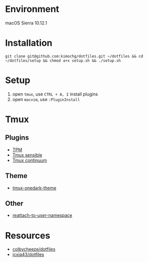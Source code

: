 # Environment

macOS Sierra 10.12.1

# Installation

```
git clone git@github.com:kimochg/dotfiles.git ~/dotfiles && cd ~/dotfiles/setup && chmod a+x setup.sh && ./setup.sh
```

# Setup

1. open `tmux`, use `CTRL + A, I` install plugins
2. open `macvim`, use `:PluginInstall`

# Tmux

## Plugins

- [TPM](https://github.com/tmux-plugins/tpm)
- [Tmux sensible](https://github.com/tmux-plugins/tmux-sensible)
- [Tmux continuum](https://github.com/tmux-plugins/tmux-continuum)

## Theme

- [tmux-onedark-theme](https://github.com/odedlaz/tmux-onedark-theme)

## Other

- [reattach-to-user-namespace](https://github.com/ChrisJohnsen/tmux-MacOSX-pasteboard)

# Resources

- [colbycheeze/dotfiles](https://github.com/colbycheeze/dotfiles)
- [jcxia43/dotfiles](https://github.com/jcxia43/dotfiles)
